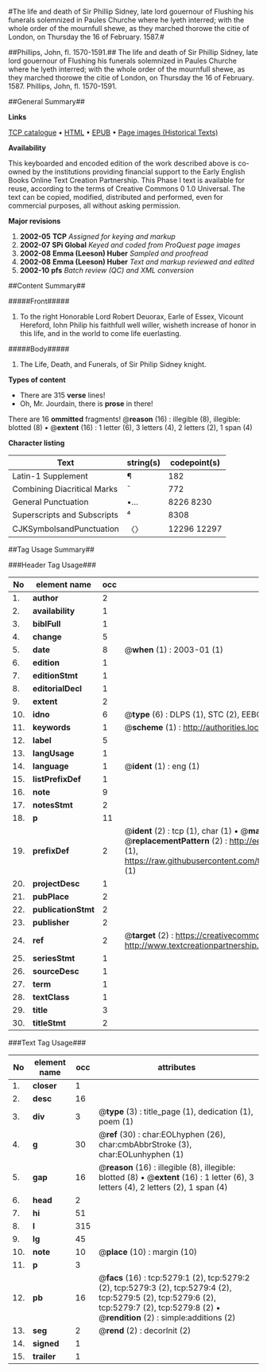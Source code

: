 #The life and death of Sir Phillip Sidney, late lord gouernour of Flushing his funerals solemnized in Paules Churche where he lyeth interred; with the whole order of the mournfull shewe, as they marched thorowe the citie of London, on Thursday the 16 of February. 1587.#

##Phillips, John, fl. 1570-1591.##
The life and death of Sir Phillip Sidney, late lord gouernour of Flushing his funerals solemnized in Paules Churche where he lyeth interred; with the whole order of the mournfull shewe, as they marched thorowe the citie of London, on Thursday the 16 of February. 1587.
Phillips, John, fl. 1570-1591.

##General Summary##

**Links**

[TCP catalogue](http://www.ota.ox.ac.uk/tcp/)  • 
[HTML](http://tei.it.ox.ac.uk/tcp/Texts-HTML/free/A09/A09592.html)  • 
[EPUB](http://tei.it.ox.ac.uk/tcp/Texts-EPUB/free/A09/A09592.epub) • 
[Page images (Historical Texts)](https://data.historicaltexts.jisc.ac.uk/view?pubId=eebo-99840750e&pageId=eebo-99840750e-5279-1)

**Availability**

This keyboarded and encoded edition of the
	       work described above is co-owned by the institutions
	       providing financial support to the Early English Books
	       Online Text Creation Partnership. This Phase I text is
	       available for reuse, according to the terms of Creative
	       Commons 0 1.0 Universal. The text can be copied,
	       modified, distributed and performed, even for
	       commercial purposes, all without asking permission.

**Major revisions**

1. __2002-05__ __TCP__ *Assigned for keying and markup*
1. __2002-07__ __SPi Global__ *Keyed and coded from ProQuest page images*
1. __2002-08__ __Emma (Leeson) Huber__ *Sampled and proofread*
1. __2002-08__ __Emma (Leeson) Huber__ *Text and markup reviewed and edited*
1. __2002-10__ __pfs__ *Batch review (QC) and XML conversion*

##Content Summary##

#####Front#####

1. To the right Honorable Lord Robert Deuorax, Earle of Essex, Vicount Hereford, Iohn Philip his faithfull well willer, wisheth increase of honor in this life, and in the world to come life euerlasting.

#####Body#####

1. The Life, Death, and Funerals, of Sir Philip Sidney knight.

**Types of content**

  * There are 315 **verse** lines!
  * Oh, Mr. Jourdain, there is **prose** in there!

There are 16 **ommitted** fragments! 
 @__reason__ (16) : illegible (8), illegible: blotted (8)  •  @__extent__ (16) : 1 letter (6), 3 letters (4), 2 letters (2), 1 span (4)

**Character listing**


|Text|string(s)|codepoint(s)|
|---|---|---|
|Latin-1 Supplement|¶|182|
|Combining             Diacritical Marks|̄|772|
|General Punctuation|•…|8226 8230|
|Superscripts             and Subscripts|⁴|8308|
|CJKSymbolsandPunctuation|〈〉|12296 12297|

##Tag Usage Summary##

###Header Tag Usage###

|No|element name|occ|attributes|
|---|---|---|---|
|1.|__author__|2||
|2.|__availability__|1||
|3.|__biblFull__|1||
|4.|__change__|5||
|5.|__date__|8| @__when__ (1) : 2003-01 (1)|
|6.|__edition__|1||
|7.|__editionStmt__|1||
|8.|__editorialDecl__|1||
|9.|__extent__|2||
|10.|__idno__|6| @__type__ (6) : DLPS (1), STC (2), EEBO-CITATION (1), PROQUEST (1), VID (1)|
|11.|__keywords__|1| @__scheme__ (1) : http://authorities.loc.gov/ (1)|
|12.|__label__|5||
|13.|__langUsage__|1||
|14.|__language__|1| @__ident__ (1) : eng (1)|
|15.|__listPrefixDef__|1||
|16.|__note__|9||
|17.|__notesStmt__|2||
|18.|__p__|11||
|19.|__prefixDef__|2| @__ident__ (2) : tcp (1), char (1)  •  @__matchPattern__ (2) : ([0-9\-]+):([0-9IVX]+) (1), (.+) (1)  •  @__replacementPattern__ (2) : http://eebo.chadwyck.com/downloadtiff?vid=$1&page=$2 (1), https://raw.githubusercontent.com/textcreationpartnership/Texts/master/tcpchars.xml#$1 (1)|
|20.|__projectDesc__|1||
|21.|__pubPlace__|2||
|22.|__publicationStmt__|2||
|23.|__publisher__|2||
|24.|__ref__|2| @__target__ (2) : https://creativecommons.org/publicdomain/zero/1.0/ (1), http://www.textcreationpartnership.org/docs/. (1)|
|25.|__seriesStmt__|1||
|26.|__sourceDesc__|1||
|27.|__term__|1||
|28.|__textClass__|1||
|29.|__title__|3||
|30.|__titleStmt__|2||


###Text Tag Usage###

|No|element name|occ|attributes|
|---|---|---|---|
|1.|__closer__|1||
|2.|__desc__|16||
|3.|__div__|3| @__type__ (3) : title_page (1), dedication (1), poem (1)|
|4.|__g__|30| @__ref__ (30) : char:EOLhyphen (26), char:cmbAbbrStroke (3), char:EOLunhyphen (1)|
|5.|__gap__|16| @__reason__ (16) : illegible (8), illegible: blotted (8)  •  @__extent__ (16) : 1 letter (6), 3 letters (4), 2 letters (2), 1 span (4)|
|6.|__head__|2||
|7.|__hi__|51||
|8.|__l__|315||
|9.|__lg__|45||
|10.|__note__|10| @__place__ (10) : margin (10)|
|11.|__p__|3||
|12.|__pb__|16| @__facs__ (16) : tcp:5279:1 (2), tcp:5279:2 (2), tcp:5279:3 (2), tcp:5279:4 (2), tcp:5279:5 (2), tcp:5279:6 (2), tcp:5279:7 (2), tcp:5279:8 (2)  •  @__rendition__ (2) : simple:additions (2)|
|13.|__seg__|2| @__rend__ (2) : decorInit (2)|
|14.|__signed__|1||
|15.|__trailer__|1||
